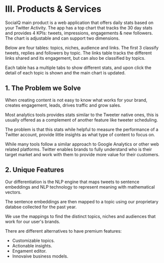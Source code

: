 # III. Products & Services

SocialQ main product is a web application that offers daily stats based on your Twitter Activity.
The app has a top chart that tracks the 30 day stats and provides 4 KPIs: tweets, impressions, engagements & new followers. The chart is adjustable and can support two dimensions.

Below are four tables: topics, niches, audience and links.
The first 3 classify tweets, replies and followers by topic.
The links table tracks the different links shared and its engagement, but can also be classified by topics.

Each table has a multiple tabs to show different stats, and upon click the detail of each topic is shown and the main chart is updated.

## 1. The Problem we Solve

When creating content is not easy to know what works for your brand, creates engagement, leads, drives traffic and grow sales. 

Most analytics tools provides stats similar to the Tweeter native ones, this is usually offered as a complement of another feature like tweeter scheduling. 

The problem is that this stats while helpful to measure the performance of a Twitter account, provide little insights as what type of content to focus on.

While many tools follow a similar approach to Google Analytics or other web related platforms. Twitter enables brands to fully understand who is their target market and work with them to provide more value for their customers.

## 2. Unique Features

Our differentiation is the NLP engine that maps tweets to sentence embeddings and NLP technology to represent meaning with mathematical vectors.

The sentence embeddings are then mapped to a topic using our proprietary databse collected for the past year.

We use the mappings to find the distinct topics, niches and audiences that work for our user's brands.

There are different alternatives to have premium features:
* Customizable topics.
* Actionable insights.
* Engament editor.
* Innovaive business models.
